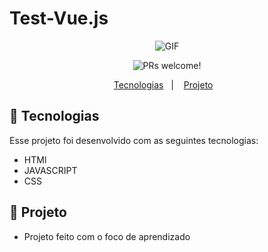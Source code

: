 # Test-Vue.js


<p align="center">
 <img src="https://user-images.githubusercontent.com/75395893/130339123-aa61bc91-3035-4303-bcc0-bec633addf99.png" alt="GIF" />
</p>


<p align="center">
 <img src="https://img.shields.io/static/v1?label=PRs&message=welcome&color=49AA26&labelColor=000000" alt="PRs welcome!" />
</p>

<p align="center">
  <a href="#-tecnologias">Tecnologias</a>&nbsp;&nbsp;&nbsp;|&nbsp;&nbsp;&nbsp;
  <a href="#-projeto">Projeto</a>&nbsp;&nbsp;&nbsp;
</p>

## 🚀 Tecnologias
Esse projeto foi desenvolvido com as seguintes tecnologias:

- HTMl
- JAVASCRIPT
- CSS

## 🚀 Projeto

- Projeto feito com o foco de aprendizado